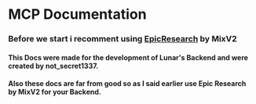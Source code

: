 # MCP Documentation

### Before we start i recomment using <a href="https://github.com/MixV2/EpicResearch">EpicResearch</a> by MixV2

#### This Docs were made for the development of Lunar's Backend and were created by not_secret1337.
#### Also these docs are far from good so as I said earlier use Epic Research by MixV2 for your Backend.
